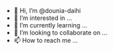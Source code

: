 - 👋 Hi, I’m @dounia-daihi
- 👀 I’m interested in ...
- 🌱 I’m currently learning ...
- 💞️ I’m looking to collaborate on ...
- 📫 How to reach me ...

<!---
dounia-daihi/dounia-daihi is a ✨ special ✨ repository because its `README.md` (this file) appears on your GitHub profile.
You can click the Preview link to take a look at your changes.
--->
